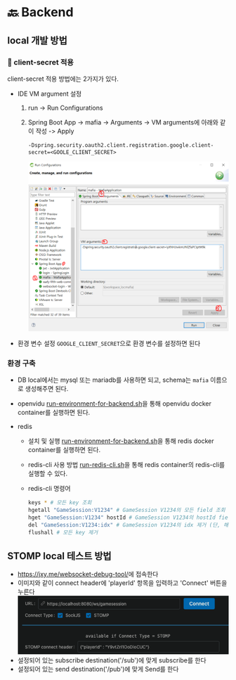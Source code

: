 # :back: Backend

## local 개발 방법

### :key: client-secret 적용
client-secret 적용 방법에는 2가지가 있다.

- IDE VM argument 설정

  1. run -> Run Configurations

  2. Spring Boot App -> mafia -> Arguments -> VM arguments에 아래와 같이 작성 -> Apply

     ```
     -Dspring.security.oauth2.client.registration.google.client-secret=<GOOLE_CLIENT_SECRET>
     ```

     <img src="../img/set_client_secret.png" alt="set_client_secret" style="zoom: 80%;" />


- 환경 변수 설정
`GOOGLE_CLIENT_SECRET`으로 환경 변수를 설정하면 된다


### 환경 구축

- DB
local에서는 mysql 또는 mariadb를 사용하면 되고, schema는 `mafia` 이름으로 생성해주면 된다.


- openvidu
[run-environment-for-backend.sh](../script/run-environment-for-backend.sh)을 통해 openvidu docker container를 실행하면 된다.

- redis
  - 설치 및 실행
  [run-environment-for-backend.sh](../script/run-environment-for-backend.sh)을 통해 redis docker container를 실행하면 된다.

  - redis-cli 사용 방법
  [run-redis-cli.sh](../script/run-redis-cli.sh)을 통해 redis container의 redis-cli를 실행할 수 있다.

  - redis-cli 명령어

    ```sh
    keys * # 모든 key 조회
    hgetall "GameSession:V1234" # GameSession V1234의 모든 field 조회
    hget "GameSession:V1234" hostId # GameSession V1234의 hostId field 조회
    del "GameSession:V1234:idx" # GameSession V1234의 idx 제거 (단, 해당 key만 제거)
    flushall # 모든 key 제거
    ```


## STOMP local 테스트 방법
- <https://jxy.me/websocket-debug-tool/>에 접속한다
- 이미지와 같이 connect header에 'playerId' 항목을 입력하고 'Connect' 버튼을 누른다
![](../img/stomp-local-test.png)
- 설정되어 있는 subscribe destination('/sub')에 맞게 subscribe를 한다
- 설정되어 있는 send destination('/pub')에 맞게 Send를 한다

